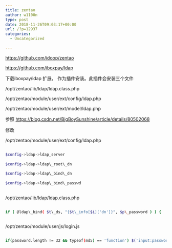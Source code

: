 ```yaml
---
title: zentao
author: w1100n
type: post
date: 2018-11-26T09:03:17+00:00
url: /?p=12937
categories:
  - Uncategorized

---
```

https://github.com/idoop/zentao
  
https://github.com/iboxpay/ldap

下载iboxpay/ldap 扩展， 作为插件安装。此插件会安装三个文件
  
/opt/zentao/lib/ldap/ldap.class.php
  
/opt/zentao/module/user/ext/config/ldap.php
  
/opt/zentao/module/user/ext/model/ldap.php

参照 https://blog.csdn.net/BigBoySunshine/article/details/80502068
  
修改
  
/opt/zentao/module/user/ext/config/ldap.php

```bash
  
$config->ldap->ldap_server
  
$config->ldap->ldap\_root\_dn
  
$config->ldap->ldap\_bind\_dn
  
$config->ldap->ldap\_bind\_passwd
  
```

/opt/zentao/lib/ldap/ldap.class.php

```bash
   
if ( @ldap\_bind( $t\_ds, "{$t\_info[$i]['dn']}", $p\_password ) ) {
  
```

/opt/zentao/module/user/js/login.js

```bash
    
if(password.length != 32 && typeof(md5) == 'function') $('input:password').val(password);
  
```